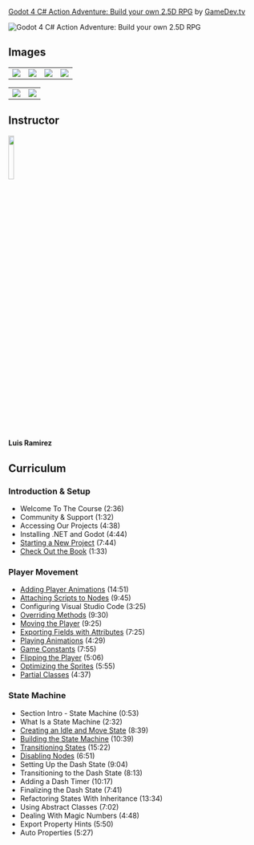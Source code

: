 [Godot 4 C# Action Adventure: Build your own 2.5D RPG](https://www.gamedev.tv/p/godot-c-action-adventure)
by [GameDev.tv](https://www.gamedev.tv)

![Godot 4 C# Action Adventure: Build your own 2.5D RPG](https://www.filepicker.io/api/file/7ACCclHRmNUsNyApaxAC)


## Images
<table>
    <tr>
        <td><img src="https://www.filepicker.io/api/file/2ZFn2mcdTlWkfCtcKus4" /></td>
        <td><img src="https://www.filepicker.io/api/file/WhMi4csMRiG8Ss2jawo5" /></td>
        <td><img src="https://www.filepicker.io/api/file/oXXmfLEfSjyJDClrvD9x" /></td>
        <td><img src="https://www.filepicker.io/api/file/8mVrEYGsQGC1mm6uaxgu" /></td>
    </tr>
</table>

<table>
    <tr>
        <td><img src="https://www.filepicker.io/api/file/l8zI7wj3QemqakkRT9lC" /></td>
        <td><img src="https://www.filepicker.io/api/file/tVFuWDKTTCmfGebuDC61" /></td>
    </tr>
</table>

## Instructor
<img src="https://www.filepicker.io/api/file/U9lUnKKLRveS55XUXelp" width="15%" />
<h4>Luis Ramirez</h4>

## Curriculum
### Introduction & Setup
- Welcome To The Course (2:36)
- Community & Support (1:32)
- Accessing Our Projects (4:38)
- Installing .NET and Godot (4:44)
- [Starting a New Project](https://github.com/aaronmsimon/godot-gamedevtv-godot-c-action-adventure/commit/e21cb0e4681a90a18d8b447c7a9e04f11e9bae9d) (7:44)
- [Check Out the Book](https://github.com/aaronmsimon/godot-gamedevtv-godot-c-action-adventure/commit/c1ff5a04186f15101462df3f00442dbaff07ffa7) (1:33)

### Player Movement
- [Adding Player Animations](https://github.com/aaronmsimon/godot-gamedevtv-godot-c-action-adventure/commit/0d0f57ea25a682b17251a7d29ed99b28734e7a1e) (14:51)
- [Attaching Scripts to Nodes](https://github.com/aaronmsimon/godot-gamedevtv-godot-c-action-adventure/commit/a1e3d995d6154cfa9798e490b72ec8721dd0c819) (9:45)
- Configuring Visual Studio Code (3:25)
- [Overriding Methods](https://github.com/aaronmsimon/godot-gamedevtv-godot-c-action-adventure/commit/6c19617f5bd3dc0deea519a464bd40d29750db32) (9:30)
- [Moving the Player](https://github.com/aaronmsimon/godot-gamedevtv-godot-c-action-adventure/commit/bc6765fae67abe555611d02c15fb4f8a72ec3dbf) (9:25)
- [Exporting Fields with Attributes](https://github.com/aaronmsimon/godot-gamedevtv-godot-c-action-adventure/commit/9d3c7f5e612b6fa8534f023210f5348debf03bac) (7:25)
- [Playing Animations](https://github.com/aaronmsimon/godot-gamedevtv-godot-c-action-adventure/commit/93fe7959eb8f18c1504e016211fa29eea2c5368a) (4:29)
- [Game Constants](https://github.com/aaronmsimon/godot-gamedevtv-godot-c-action-adventure/commit/95cf09b5e48927f15d880fb8810d454006419db9) (7:55)
- [Flipping the Player](https://github.com/aaronmsimon/godot-gamedevtv-godot-c-action-adventure/commit/9d9f2dc7cae9094018243c4a794c6a36de09d75f) (5:06)
- [Optimizing the Sprites](https://github.com/aaronmsimon/godot-gamedevtv-godot-c-action-adventure/commit/b6f03691ba02a50446b3a93b83893c3dfb5bec48) (5:55)
- [Partial Classes](https://github.com/aaronmsimon/godot-gamedevtv-godot-c-action-adventure/commit/cb2ef81479dd300c5afebc5f7c1ccdd96d610d00) (4:37)

### State Machine
- Section Intro - State Machine (0:53)
- What Is a State Machine (2:32)
- [Creating an Idle and Move State](https://github.com/aaronmsimon/godot-gamedevtv-godot-c-action-adventure/commit/92de2cf92d225c7e768b62578474d0485fc00565) (8:39)
- [Building the State Machine](https://github.com/aaronmsimon/godot-gamedevtv-godot-c-action-adventure/commit/bbefedc70c237bead365561b82c19d8d025725fa) (10:39)
- [Transitioning States](https://github.com/aaronmsimon/godot-gamedevtv-godot-c-action-adventure/commit/b57be126c649e831963c86cad04ed7aa8646f9a0) (15:22)
- [Disabling Nodes](https://github.com/aaronmsimon/godot-gamedevtv-godot-c-action-adventure/commit/2e4ec8d48ca8a8f2c24990f3c62b6a4965af9f53) (6:51)
- Setting Up the Dash State (9:04)
- Transitioning to the Dash State (8:13)
- Adding a Dash Timer (10:17)
- Finalizing the Dash State (7:41)
- Refactoring States With Inheritance (13:34)
- Using Abstract Classes (7:02)
- Dealing With Magic Numbers (4:48)
- Export Property Hints (5:50)
- Auto Properties (5:27)